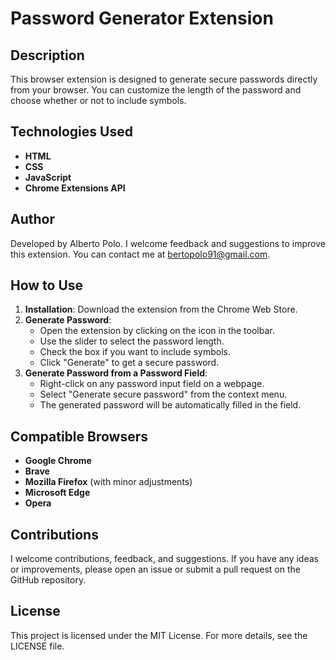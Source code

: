 # Password Generator Extension

## Description

This browser extension is designed to generate secure passwords directly from your browser. You can customize the length of the password and choose whether or not to include symbols.

## Technologies Used

- **HTML**
- **CSS**
- **JavaScript**
- **Chrome Extensions API**

## Author

Developed by Alberto Polo. I welcome feedback and suggestions to improve this extension. You can contact me at bertopolo91@gmail.com.

## How to Use

1. **Installation**: Download the extension from the Chrome Web Store.
2. **Generate Password**:
   - Open the extension by clicking on the icon in the toolbar.
   - Use the slider to select the password length.
   - Check the box if you want to include symbols.
   - Click "Generate" to get a secure password.
3. **Generate Password from a Password Field**:
   - Right-click on any password input field on a webpage.
   - Select "Generate secure password" from the context menu.
   - The generated password will be automatically filled in the field.

## Compatible Browsers

- **Google Chrome**
- **Brave**
- **Mozilla Firefox** (with minor adjustments)
- **Microsoft Edge**
- **Opera**

## Contributions

I welcome contributions, feedback, and suggestions. If you have any ideas or improvements, please open an issue or submit a pull request on the GitHub repository.

## License

This project is licensed under the MIT License. For more details, see the LICENSE file.
